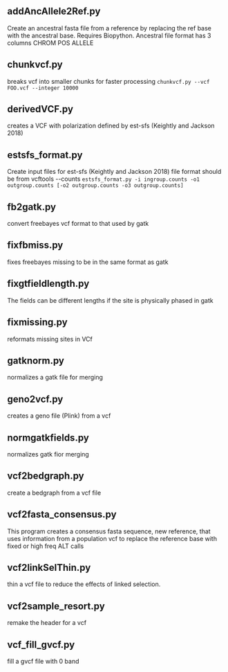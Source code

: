 ## addAncAllele2Ref.py
Create an ancestral fasta file from a reference by replacing the ref base 
with the ancestral base. Requires Biopython. 
Ancestral file format has 3 columns
CHROM POS ALLELE

## chunkvcf.py
breaks vcf into smaller chunks for faster processing
`chunkvcf.py --vcf FOO.vcf --integer 10000`

## derivedVCF.py
creates a VCF with polarization defined by est-sfs (Keightly and Jackson 2018)

## estsfs_format.py
Create input files for est-sfs (Keightly and Jackson 2018)
file format should be from vcftools --counts
`estsfs_format.py -i ingroup.counts -o1 outgroup.counts [-o2 outgroup.counts -o3 outgroup.counts]`

## fb2gatk.py
convert freebayes vcf format to that used by gatk

## fixfbmiss.py
fixes freebayes missing to be in the same format as gatk

## fixgtfieldlength.py
The fields can be different lengths if the site is physically phased in gatk

## fixmissing.py
reformats missing sites in VCf

## gatknorm.py
normalizes a gatk file for merging

## geno2vcf.py
creates a geno file (Plink) from a vcf

## normgatkfields.py
normalizes gatk fior merging

## vcf2bedgraph.py
create a bedgraph from a vcf file

## vcf2fasta_consensus.py
This program creates a consensus fasta sequence, new reference, that uses information from a population vcf to replace the reference base with fixed or high freq ALT calls

## vcf2linkSelThin.py
thin a vcf file to reduce the effects of linked selection.

## vcf2sample_resort.py
remake the header for a vcf

## vcf_fill_gvcf.py
fill a gvcf file with 0 band
